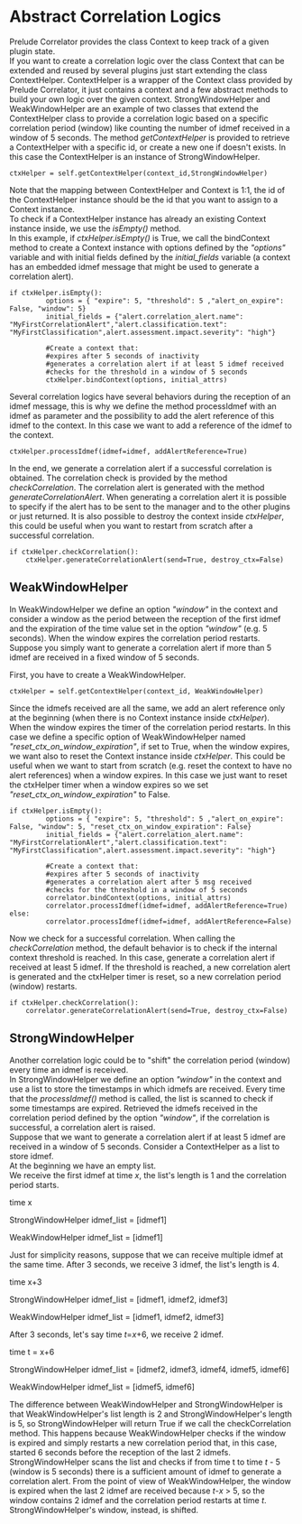 # Abstract Correlation Logics
Prelude Correlator provides the class Context to keep track of a given plugin state.  
If you want to create a correlation logic over the class Context that can be extended and reused by several plugins just start extending the class ContextHelper.  ContextHelper is a wrapper of the Context class provided by Prelude Correlator, it just contains a context and a few abstract methods to build your own logic over the given context.  StrongWindowHelper and WeakWindowHelper are an example of two classes that extend the ContextHelper class to provide a correlation logic based on a specific correlation period (window) like counting the number of idmef received in a window of 5 seconds.
The method <i>getContextHelper</i> is provided to retrieve a ContextHelper with a specific id, or create a new one if doesn't exists. In this case the ContextHelper is an instance of StrongWindowHelper.  

```
ctxHelper = self.getContextHelper(context_id,StrongWindowHelper)
```

Note that the mapping between ContextHelper and Context is 1:1, the id of the ContextHelper instance should be the id that you want to assign to a Context instance.  
To check if a ContextHelper instance has already an existing Context  instance inside, we use the <i>isEmpty()</i> method.  
In this example, if <i>ctxHelper.isEmpty()</i> is True, we call the bindContext method to create a Context instance with options defined by the <i>"options"</i> variable and with initial fields defined by the <i>initial\_fields</i> variable (a context has an embedded idmef message that might be used to generate a correlation alert).

```
if ctxHelper.isEmpty():
         options = { "expire": 5, "threshold": 5 ,"alert_on_expire": False, "window": 5}
         initial_fields = {"alert.correlation_alert.name": "MyFirstCorrelationAlert","alert.classification.text": "MyFirstClassification",alert.assessment.impact.severity": "high"}

         #Create a context that:
         #expires after 5 seconds of inactivity
         #generates a correlation alert if at least 5 idmef received
         #checks for the threshold in a window of 5 seconds
         ctxHelper.bindContext(options, initial_attrs)
```

Several correlation logics have several behaviors during the reception of an idmef message, this is why we define the method processIdmef with an idmef as parameter and the possibility to add the alert reference of this idmef to the context. In this case we want to add a reference of the idmef to the context.

```
ctxHelper.processIdmef(idmef=idmef, addAlertReference=True)
```

In the end, we generate a correlation alert if a successful correlation is obtained. The correlation check is provided by the method <i>checkCorrelation</i>. The correlation alert is generated with the method <i>generateCorrelationAlert</i>. When generating a correlation alert it is possible to specify if the alert has to be sent to the manager and to the other plugins or just returned. It is also possible to destroy the context inside <i>ctxHelper</i>, this could be useful when you want to restart from scratch after a successful correlation.


```
if ctxHelper.checkCorrelation():
	ctxHelper.generateCorrelationAlert(send=True, destroy_ctx=False)
```



## WeakWindowHelper
In WeakWindowHelper we define an option <i>"window"</i> in the context and consider a window as the period between the reception of the first idmef and the expiration of the time value set in the option <i>"window"</i> (e.g. 5 seconds). When the window expires the correlation period restarts.
Suppose you simply want to generate a correlation alert if more than 5 idmef are received in a fixed window of 5 seconds.

First, you have to create a WeakWindowHelper.  

```
ctxHelper = self.getContextHelper(context_id, WeakWindowHelper)
```

Since the idmefs received are all the same, we add an alert reference only at the beginning (when there is no Context instance inside <i>ctxHelper</i>).  
When the window expires the timer of the correlation period restarts. In this case we define a specific option of WeakWindowHelper named <i>"reset\_ctx\_on\_window\_expiration"</i>, if set to True, when the window expires, we want also to reset the Context instance inside <i>ctxHelper</i>. This could be useful when we want to start from scratch (e.g. reset the context to have no alert references) when a window expires. In this case we just want to reset the ctxHelper timer when a window expires so we set <i>"reset\_ctx\_on\_window\_expiration"</i> to False.    

```
if ctxHelper.isEmpty():
         options = { "expire": 5, "threshold": 5 ,"alert_on_expire": False, "window": 5, "reset_ctx_on_window_expiration": False}
         initial_fields = {"alert.correlation_alert.name": "MyFirstCorrelationAlert","alert.classification.text": "MyFirstClassification",alert.assessment.impact.severity": "high"}

         #Create a context that:
         #expires after 5 seconds of inactivity
         #generates a correlation alert after 5 msg received
         #checks for the threshold in a window of 5 seconds
         correlator.bindContext(options, initial_attrs)
         correlator.processIdmef(idmef=idmef, addAlertReference=True)
else:
         correlator.processIdmef(idmef=idmef, addAlertReference=False)
```

Now we check for a successful correlation. When calling the  <i>checkCorrelation</i> method, the default behavior is to check if the internal context threshold is reached. In this case, generate a correlation alert if received at least 5 idmef. If the threshold is reached, a new correlation alert is generated and the ctxHelper timer is reset, so a new correlation period (window) restarts.

```
if ctxHelper.checkCorrelation():
	correlator.generateCorrelationAlert(send=True, destroy_ctx=False)
```


## StrongWindowHelper
Another correlation logic could be to "shift" the correlation period (window) every time an idmef is received.  
In StrongWindowHelper we define an option <i>"window"</i> in the context and use a list to store the timestamps in which idmefs are received. Every time that the <i>processIdmef()</i> method is called, the list is scanned to check if some timestamps are expired. Retrieved the idmefs received in the correlation period defined by the option <i>"window"</i>, if the correlation is successful, a correlation alert is raised.  
Suppose that we want to generate a correlation alert if at least 5 idmef are received in a window of 5 seconds. Consider a ContextHelper as a list to store idmef.   
At the beginning we have an empty list.  
We receive the first idmef at time <i>x</i>, the list's length is 1 and the correlation period starts.

time x   

StrongWindowHelper idmef_list = [idmef1]   

WeakWindowHelper idmef_list = [idmef1]                   


Just for simplicity reasons, suppose that we can receive multiple idmef at the same time.
After 3 seconds, we receive 3 idmef, the list's length is 4.

time x+3  

StrongWindowHelper idmef_list = [idmef1, idmef2, idmef3]

WeakWindowHelper idmef_list = [idmef1, idmef2, idmef3]

After 3 seconds, let's say time <i>t</i>=<i>x</i>+6, we receive 2 idmef.  

time t = x+6  

StrongWindowHelper idmef_list = [idmef2, idmef3, idmef4, idmef5, idmef6]  

WeakWindowHelper idmef_list = [idmef5, idmef6]

The difference between WeakWindowHelper and StrongWindowHelper is that WeakWindowHelper's list length is 2 and StrongWindowHelper's length is 5, so StrongWindowHelper will return True if we call the  checkCorrelation method. This happens because WeakWindowHelper checks if the window is expired and simply restarts a new correlation period that, in this case, started 6 seconds before the reception of the last 2 idmefs. StrongWindowHelper scans the list and checks if from time t to time <i>t</i> - 5 (window is 5 seconds) there is a sufficient amount of idmef to generate a correlation alert. From the point of view of WeakWindowHelper, the window is expired when the last 2 idmef are received because <i>t</i>-<i>x</i> > 5, so the window contains 2 idmef and the correlation period restarts at time <i>t</i>. StrongWindowHelper's window, instead, is shifted.
